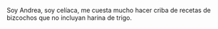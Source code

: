 Soy Andrea, soy celíaca, me cuesta mucho hacer criba de recetas de bizcochos que no incluyan harina de trigo.
